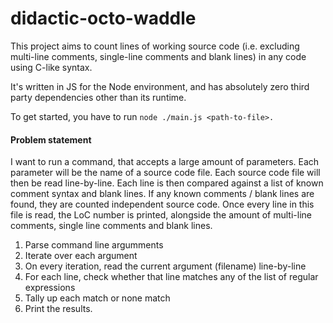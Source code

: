 # didactic-octo-waddle
This project aims to count lines of working source code (i.e. excluding multi-line comments, single-line comments and blank lines) in any code using C-like syntax.

It's written in JS for the Node environment, and has absolutely zero third party dependencies other than its runtime. 

To get started, you have to run `node ./main.js <path-to-file>. `

#### Problem statement

I want to run a command, that accepts a large amount of parameters.
Each parameter will be the name of a source code file.
Each source code file will then be read line-by-line.
Each line is then compared against a list of known comment syntax and blank lines.
If any known comments / blank lines are found, they are counted independent source code.
Once every line in this file is read, the LoC number is printed, alongside the amount of multi-line comments, single line comments and blank lines.

1. Parse command line argumments
2. Iterate over each argument
3. On every iteration, read the current argument (filename) line-by-line
4. For each line, check whether that line matches any of the list of regular expressions
5. Tally up each match or none match
6. Print the results.